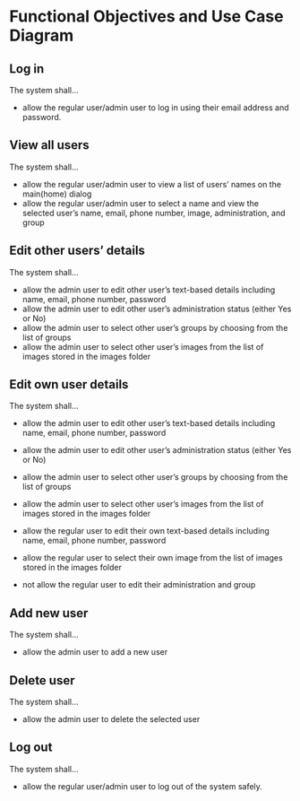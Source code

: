 # Functional Objectives and Use Case Diagram

## Log in
The system shall...
- allow the regular user/admin user to log in using their email address and password.

## View all users
The system shall…
- allow the regular user/admin user to view a list of users’ names on the main(home) dialog
- allow the regular user/admin user to select a name and view the selected user’s name, email, phone number, image, administration, and group

## Edit other users’ details
The system shall…
- allow the admin user to edit other user’s text-based details including name, email, phone number, password
- allow the admin user to edit other user’s administration status (either Yes or No)
- allow the admin user to select other user’s groups by choosing from the list of groups
- allow the admin user to select other user’s images from the list of images stored in the images folder

## Edit own user details
The system shall…
- allow the admin user to edit other user’s text-based details including name, email, phone number, password
- allow the admin user to edit other user’s administration status (either Yes or No)
- allow the admin user to select other user’s groups by choosing from the list of groups
- allow the admin user to select other user’s images from the list of images stored in the images folder

- allow the regular user to edit their own text-based details including name, email, phone number, password
- allow the regular user to select their own image from the list of images stored in the images folder
- not allow the regular user to edit their administration and group

## Add new user
The system shall…
- allow the admin user to add a new user

## Delete user
The system shall…
- allow the admin user to delete the selected user

## Log out
The system shall…
- allow the regular user/admin user to log out of the system safely.
